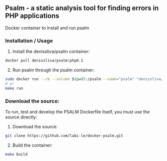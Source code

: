 ## Psalm - a static analysis tool for finding errors in PHP applications

Docker container to install and run psalm

### Installation / Usage
1. Install the denissliva/psalm container:
```bash
docker pull denissliva/psalm:php8.1
```
2. Run psalm through the psalm container:
```bash
sudo docker run --rm --volume $(pwd):/psalm --name="psalm" "denissliva/psalm:php8.1" {destination}
# or
make run
```

### Download the source:
To run, test and develop the PSALM Dockerfile itself, you must use the source directly:
1. Download the source:
```bash
git clone https://github.com/labi-le/docker-psalm.git
```
2. Build the container:
```bash
make build 
```